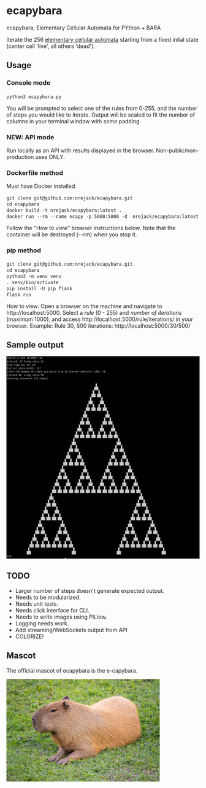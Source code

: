 # ecapybara
ecapybara, Elementary Cellular Automata for PYthon + BARA

Iterate the 256 [elementary cellular automata](https://en.wikipedia.org/wiki/Elementary_cellular_automaton)
starting from a fixed inital state (center cell 'live', all others 'dead').

## Usage

### Console mode
`python3 ecapybara.py`


You will be prompted to select one of the rules from 0-255, and the number of steps you would like to iterate. Output will be scaled to fit the number of columns in your terminal window with some padding.

### NEW: API mode

Run locally as an API with results displayed in the browser. Non-public/non-production uses ONLY.

### Dockerfile method
Must have Docker installed.

```
git clone git@github.com:nrejack/ecapybara.git
cd ecapybara
docker build -t nrejack/ecapybara:latest .
docker run --rm --name ecapy -p 5000:5000 -d  nrejack/ecapybara:latest
```
Follow the "How to view" browser instructions below. Note that the container will be destroyed (--rm) when you stop it.

### pip method

```
git clone git@github.com:nrejack/ecapybara.git
cd ecapybara
python3 -m venv venv  
. venv/bin/activate  
pip install -U pip flask  
flask run
```
 How to view:
 Open a browser on the machine and navigate to http://localhost:5000. 
 Select a *rule* (0 - 255) and *number of iterations* (maximum 1000), and access http://localhost:5000/rule/iterations/ in your browser.
 Example: Rule 30, 500 iterations: http://localhost:5000/30/500/ 


## Sample output
![rule 22, 50 steps](img/sample_output.png)

## TODO
- Larger number of steps doesn't generate expected output.
- Needs to be modularized.
- Needs unit tests.
- Needs click interface for CLI.
- Needs to write images using PILlow.
- Logging needs work.
- Add streaming/WebSockets output from API
- COLORIZE!

## Mascot
The official mascot of ecapybara is the e-capybara.

![e-capybara, our mascot](img/capy.jpg)
